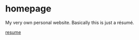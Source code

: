 # homepage
My very own personal website. Basically this is just a résumé.

[resume](https://denred.github.io/homepage/)
